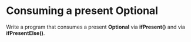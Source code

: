 # Consuming a present Optional
Write a program that consumes a present **Optional** via **ifPresent()** and via **ifPresentElse()**.
